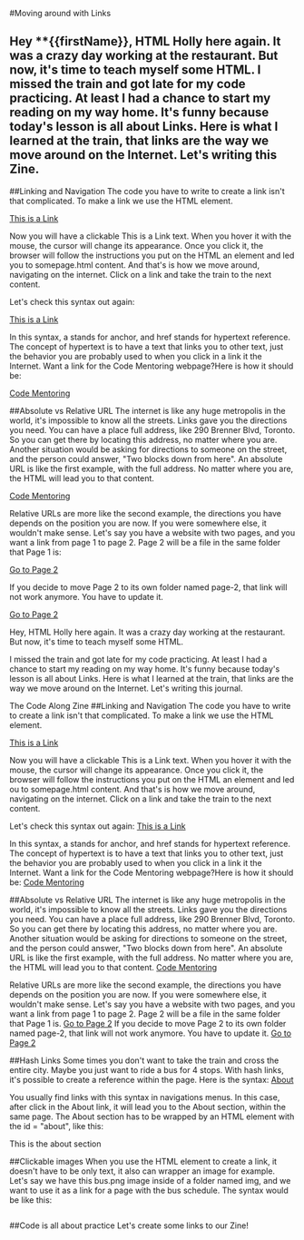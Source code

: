 #Moving around with Links

Hey **{{firstName}}, HTML Holly here again. It was a crazy day working at the restaurant. But now, it's time to teach myself some HTML.
I missed the train and got late for my code practicing. At least I had a chance to start my reading on my way home. It's funny because today's lesson is all about Links. Here is what I learned at the train,  that links are the way we move around on the Internet. Let's writing this Zine.
---
##Linking and Navigation
The code you have to write to create a link isn't that complicated. To make a link we use the <a> HTML element. 

<a href="somepage.html">This is a Link</a>

Now you will have a clickable This is a Link text. When you hover it with the mouse, the cursor will change its appearance. Once you click it, the browser will follow the instructions you put on the HTML an element and led you to somepage.html content. And that's is how we move around, navigating on the internet. Click on a link and take the train to the next content.

Let's check this syntax out again: 

<a href="somepage.html">This is a Link</a>

In this syntax, a stands for anchor, and href stands for hypertext reference. The concept of hypertext is to have a text that links you to other text, just the behavior you are probably used to when you click in a link it the Internet.
Want a link for the Code Mentoring webpage?Here is how it should be:

<a href="https://codementoring.co/">Code Mentoring</a>

##Absolute vs Relative URL
The internet is like any huge metropolis in the world, it's impossible to know all the streets. Links gave you the directions you need. You can have a place full address, like 290 Brenner Blvd, Toronto. So you can get there by locating this address, no matter where you are. Another situation would be asking for directions to someone on the street, and the person could answer, "Two blocks down from here". An absolute URL is like the first example, with the full address. No matter where you are, the HTML will lead you to that content. 

<a href="https://codementoring.co/">Code Mentoring</a>

Relative URLs are more like the second example, the directions you have depends on the position you are now. If you were somewhere else, it wouldn't make sense. Let's say you have a website with two pages, and you want a link from page 1 to page 2. Page 2 will be a file in the same folder that Page 1 is:

<a href="https://page2.html">Go to Page 2</a>

If you decide to move Page 2 to its own folder named page-2, that link will not work anymore. You have to update it.

<a href="https://page-2/page2.html">Go to Page 2</a>

Hey, HTML Holly here again. It was a crazy day working at the restaurant. But now, it's time to teach myself some HTML.


 I missed the train and got late for my code practicing. At least I had a chance to start my reading on my way home. It's funny because today's lesson is all about Links. Here is what I learned at the train,  that links are the way we move around on the Internet. Let's writing this journal.

The Code Along Zine
##Linking and Navigation
The code you have to write to create a link isn't that complicated. To make a link we use the <a> HTML element. 

<a href="somepage.html">This is a Link</a>

Now you will have a clickable This is a Link text. When you hover it with the mouse, the cursor will change its appearance. Once you click it, the browser will follow the instructions you put on the HTML an element and led ou to somepage.html content. And that's is how we move around, navigating on the internet. Click on a link and take the train to the next content.

Let's check this syntax out again: 
<a href="somepage.html">This is a Link</a>

In this syntax, a stands for anchor, and href stands for hypertext reference. The concept of hypertext is to have a text that links you to other text, just the behavior you are probably used to when you click in a link it the Internet.
Want a link for the Code Mentoring webpage?Here is how it should be:
<a href="https://codementoring.co/">Code Mentoring</a>

##Absolute vs Relative URL
The internet is like any huge metropolis in the world, it's impossible to know all the streets. Links gave you the directions you need. You can have a place full address, like 290 Brenner Blvd, Toronto. So you can get there by locating this address, no matter where you are. Another situation would be asking for directions to someone on the street, and the person could answer, "Two blocks down from here". An absolute URL is like the first example, with the full address. No matter where you are, the HTML will lead you to that content. 
<a href="https://codementoring.co/">Code Mentoring</a>

Relative URLs are more like the second example, the directions you have depends on the position you are now. If you were somewhere else, it wouldn't make sense. Let's say you have a website with two pages, and you want a link from page 1 to page 2. Page 2 will be a file in the same folder that Page 1 is.
<a href="https://page2.html">Go to Page 2</a>
If you decide to move Page 2 to its own folder named page-2, that link will not work anymore. You have to update it.
<a href="https://page-2/page2.html">Go to Page 2</a>

##Hash Links
Some times you don't want to take the train and cross the entire city. Maybe you just want to ride a bus for 4 stops. With hash links, it's possible to create a reference within the page. Here is the syntax: 
<a href="#about">About</a>

You usually find links with this syntax in navigations menus.  In this case, after click in the About link, it will lead you to the About section, within the same page. The About section has to be wrapped by an HTML element with the id = "about", like this:

<div id= "about"> This is the about section</div>

##Clickable images
When you use the <a> HTML element to create a link, it doesn't have to be only text, it also can wrapper an image for example. Let's say we have this bus.png image inside of a folder named img, and we want to use it as a link for a page with the bus schedule. The syntax would be like this:

<a href="//bus-schedule">
	<img source="img/bus.png" />
</a>

##Code is all about practice
Let's create some links to our Zine!